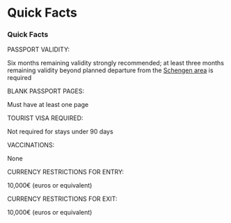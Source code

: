 # Quick Facts

### Quick Facts

PASSPORT VALIDITY:

Six months remaining validity strongly recommended; at least three months remaining validity beyond planned departure from the [Schengen area](https://travel.state.gov/content/travel/en/international-travel/before-you-go/travelers-with-special-considerations/US_Travelers_in_Europes_Schengen_Area.html) is required

BLANK PASSPORT PAGES:

Must have at least one page

TOURIST VISA REQUIRED:

Not required for stays under 90 days

VACCINATIONS:

None

CURRENCY RESTRICTIONS FOR ENTRY:

10,000€ (euros or equivalent)

CURRENCY RESTRICTIONS FOR EXIT:

10,000€ (euros or equivalent)